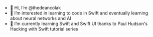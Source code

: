 - 👋 Hi, I’m @thedeancolak
- 👀 I’m interested in learning to code in Swift and eventually learning about neural networks and AI
- 🌱 I’m currently learning Swift and Swift UI thanks to Paul Hudson's Hacking with Swift tutorial series
